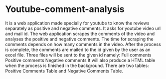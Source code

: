 # Youtube-comment-analysis

It is a web application made specially for youtube to know the reviews separately as positive and negative comments.
It asks for youtube video url and mail id.
The web application scrapes the comments of the video and analyses the positive and negative comments.
The time for scraping the comments depends on how many comments in the video. After the process is complete, the comments are mailed to the id given by the user as an excel file.
Three files will be sent to the given id namely:
Full comments
Positive comments
Negative comments
It will also produce a HTML table when the process is finished in the background.
There are two tables: Positive Comments Table and Negative Comments Table.
